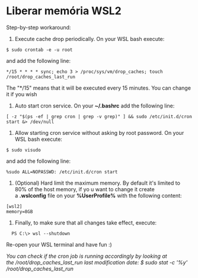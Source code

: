 # Liberar memória WSL2

Step-by-step workaround:

1. Execute cache drop periodically. On your WSL bash execute: 
  ~~~ terminal
  $ sudo crontab -e -u root
  ~~~
  and add the following line:
  ~~~
  */15 * * * * sync; echo 3 > /proc/sys/vm/drop_caches; touch /root/drop_caches_last_run
  ~~~
  The "*/15" means that it will be executed every 15 minutes. You can change it if you wish

1. Auto start cron service. On your **~/.bashrc** add the following line:
  ~~~
  [ -z "$(ps -ef | grep cron | grep -v grep)" ] && sudo /etc/init.d/cron start &> /dev/null
  ~~~

1. Allow starting cron service without asking by root password. On your WSL bash execute:
  ~~~ terminal
  $ sudo visudo 
  ~~~
  and add the following line:
  ~~~ terminal
  %sudo ALL=NOPASSWD: /etc/init.d/cron start
  ~~~

1. (Optional) Hard limit the maximum memory. By default it's limited to 80% of the host memory, if yo	u want to change it create a **.wslconfig** file on your **%UserProfile%** with the following content:
  ~~~
  [wsl2]
  memory=8GB
  ~~~

1. Finally, to make sure that all changes take effect, execute:
  ~~~ terminal
    PS C:\> wsl --shutdown
  ~~~
  Re-open your WSL terminal and have fun :)

_You can check if the cron job is running accordingly by looking at the /root/drop_caches_last_run last modification date: $ sudo stat -c '%y' /root/drop_caches_last_run_
